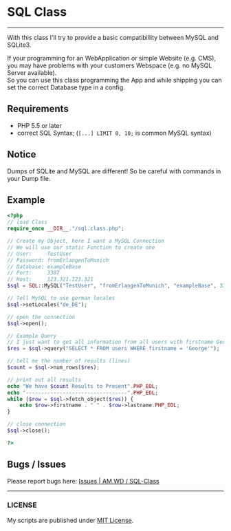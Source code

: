 # SQL Class

-----

With this class I'll try to provide a basic compatibillity between MySQL and SQLite3.

If your programming for an WebApplication or simple Website (e.g. CMS), you may have problems with your customers Webspace (e.g. no MySQL Server available).   
So you can use this class programming the App and while shipping you can set the correct Database type in a config.

## Requirements
- PHP 5.5 or later
- correct SQL Syntax; (`[...] LIMIT 0, 10;` is common MySQL syntax)

## Notice
Dumps of SQLite and MySQL are different! So be careful with commands in your Dump file.

## Example
```php
<?php
// load Class
require_once __DIR__."/sql.class.php";

// Create my Object, here I want a MySQL Connection
// We will use our static Function to create one
// User:     TestUser
// Password: fromErlangenToMunich
// Database: exampleBase
// Port:     3307
// Host:     123.321.123.321
$sql = SQL::MySQL("TestUser", "fromErlangenToMunich", "exampleBase", 3307, "123.321.123.321");

// Tell MySQL to use german locales
$sql->setLocales("de_DE");

// open the connection
$sql->open();

// Example Query
// I just want to get all information from all users with firstname George
$res = $sql->query("SELECT * FROM users WHERE firstname = 'George'");

// tell me the number of results (lines)
$count = $sql->num_rows($res);

// print out all results
echo "We have $count Results to Present".PHP_EOL;
echo "---------------------------------".PHP_EOL;
while ($row = $sql->fetch_object($res)) {
	echo $row->firstname . " " . $row->lastname.PHP_EOL;
}

// close connection
$sql->close();

?>
```

## Bugs / Issues
Please report bugs here: [Issues | AM.WD / SQL-Class](https://git.am-wd.de/AM.WD/SQL-Class/issues)

-----

### LICENSE
My scripts are published under [MIT License](https://am-wd.de/?p=about#license).
